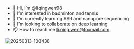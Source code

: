- 👋 Hi, I’m @liqingwen98
- 👀 I’m interested in badminton and tennis
- 🌱 I’m currently learning ASR and nanopore sequencing
- 💞️ I’m looking to collaborate on deep learning
- 📫 How to reach me li.qing.wen@foxmail.com

![20250313-103438](https://github.com/user-attachments/assets/7c5da780-defc-4536-a24f-09e533b74e5f)



<!---
liqingwen98/liqingwen98 is a ✨ special ✨ repository because its `README.md` (this file) appears on your GitHub profile.
You can click the Preview link to take a look at your changes.
--->
